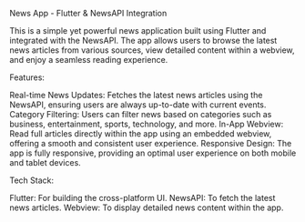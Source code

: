 News App - Flutter & NewsAPI Integration


This is a simple yet powerful news application built using Flutter and integrated with the NewsAPI. The app allows users to browse the latest news articles from various sources, view detailed content within a webview, and enjoy a seamless reading experience.


Features:

Real-time News Updates: Fetches the latest news articles using the NewsAPI, ensuring users are always up-to-date with current events.
Category Filtering: Users can filter news based on categories such as business, entertainment, sports, technology, and more.
In-App Webview: Read full articles directly within the app using an embedded webview, offering a smooth and consistent user experience.
Responsive Design: The app is fully responsive, providing an optimal user experience on both mobile and tablet devices.


Tech Stack:


Flutter: For building the cross-platform UI.
NewsAPI: To fetch the latest news articles.
Webview: To display detailed news content within the app.
